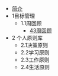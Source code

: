 - [简介](README.md)
- 1目标管理
    - 1.1周回顾
        - [43周回顾](43周回顾.md)
- 2 个人原则库
    - 2.1决策原则
    - 2.2学习原则
    - 2.3工作原则
    - 2.4生活原则